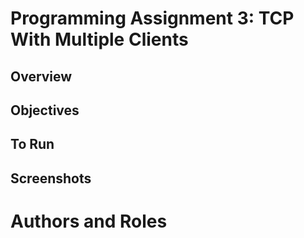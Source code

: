 # Programming Assignment 3: TCP With Multiple Clients
## Overview
## Objectives
## To Run
## Screenshots
# Authors and Roles
